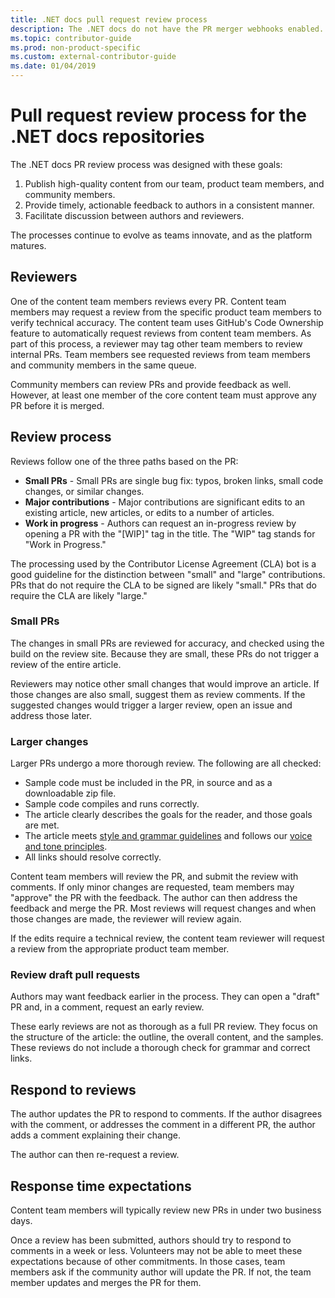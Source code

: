 ```yaml
---
title: .NET docs pull request review process
description: The .NET docs do not have the PR merger webhooks enabled. This article describes the PR process for those repositories
ms.topic: contributor-guide
ms.prod: non-product-specific
ms.custom: external-contributor-guide
ms.date: 01/04/2019
---
```

# Pull request review process for the .NET docs repositories

The .NET docs PR review process was designed with these goals:

1. Publish high-quality content from our team, product team members, and community members.
1. Provide timely, actionable feedback to authors in a consistent manner.
1. Facilitate discussion between authors and reviewers.

The processes continue to evolve as teams innovate, and as the platform matures.

## Reviewers

One of the content team members reviews every PR. Content team members may request a review from the specific product team members to verify technical accuracy. The content team uses GitHub's Code Ownership feature to automatically request reviews from content team members. As part of this process, a reviewer may tag other team members to review internal PRs. Team members see requested reviews from team members and community members in the same queue.

Community members can review PRs and provide feedback as well. However, at least one member of the core content team must approve any PR before it is merged.

## Review process

Reviews follow one of the three paths based on the PR:

- **Small PRs** - Small PRs are single bug fix: typos, broken links, small code changes, or similar changes.
- **Major contributions** - Major contributions are significant edits to an existing article, new articles, or edits to a number of articles.
- **Work in progress** - Authors can request an in-progress review by opening a PR with the "[WIP]" tag in the title. The "WIP" tag stands for "Work in Progress."

The processing used by the Contributor License Agreement (CLA) bot is a good guideline for the distinction between "small" and "large" contributions. PRs that do not require the CLA to be signed are likely "small." PRs that do require the CLA are likely "large."

### Small PRs

The changes in small PRs are reviewed for accuracy, and checked using the build on the review site. Because they are small, these PRs do not trigger a review of the entire article.

Reviewers may notice other small changes that would improve an article. If those changes are also small, suggest them as review comments. If the suggested changes would trigger a larger review, open an issue and address those later.

### Larger changes

Larger PRs undergo a more thorough review. The following are all checked:

- Sample code must be included in the PR, in source and as a downloadable zip file.
- Sample code compiles and runs correctly.
- The article clearly describes the goals for the reader, and those goals are met.
- The article meets [style and grammar guidelines](dotnet-style-guide.md) and follows our [voice and tone principles](dotnet-voice-tone.md).
- All links should resolve correctly.

Content team members will review the PR, and submit the review with comments. If only minor changes are requested, team members may "approve" the PR with the feedback. The author can then address the feedback and merge the PR. Most reviews will request changes and when those changes are made, the reviewer will review again.

If the edits require a technical review, the content team reviewer will request a review from the appropriate product team member.

### Review draft pull requests

Authors may want feedback earlier in the process. They can open a "draft" PR and, in a comment, request an early review.

These early reviews are not as thorough as a full PR review. They focus on the structure of the article: the outline, the overall content, and the samples. These reviews do not include a thorough check for grammar and correct links.

## Respond to reviews

The author updates the PR to respond to comments. If the author disagrees with the comment, or addresses the comment in a different PR, the author adds a comment explaining their change.

The author can then re-request a review.

## Response time expectations

Content team members will typically review new PRs in under two business days.

Once a review has been submitted, authors should try to respond to comments in a week or less. Volunteers may not be able to meet these expectations because of other commitments. In those cases, team members ask if the community author will update the PR. If not, the team member updates and merges the PR for them.
